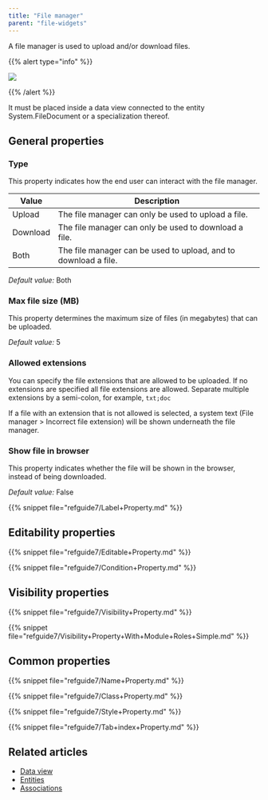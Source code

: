 ```yaml
---
title: "File manager"
parent: "file-widgets"
---
```



A file manager is used to upload and/or download files.

{{% alert type="info" %}}

![](attachments/pages/file-manager.png)

{{% /alert %}}

It must be placed inside a data view connected to the entity System.FileDocument or a specialization thereof.

## General properties

### Type

This property indicates how the end user can interact with the file manager.

| Value    | Description                                                     |
| -------- | --------------------------------------------------------------- |
| Upload   | The file manager can only be used to upload a file.             |
| Download | The file manager can only be used to download a file.           |
| Both     | The file manager can be used to upload, and to download a file. |

_Default value:_ Both

### Max file size (MB)

This property determines the maximum size of files (in megabytes) that can be uploaded.

_Default value:_ 5

### Allowed extensions

You can specify the file extensions that are allowed to be uploaded. If no extensions are specified all file extensions are allowed. Separate multiple extensions by a semi-colon, for example, `txt;doc`

If a file with an extension that is not allowed is selected, a system text (File manager > Incorrect file extension) will be shown underneath the file manager.

### Show file in browser

This property indicates whether the file will be shown in the browser, instead of being downloaded.

_Default value:_ False

{{% snippet file="refguide7/Label+Property.md" %}}

## Editability properties

{{% snippet file="refguide7/Editable+Property.md" %}}

{{% snippet file="refguide7/Condition+Property.md" %}}

## Visibility properties

{{% snippet file="refguide7/Visibility+Property.md" %}}

{{% snippet file="refguide7/Visibility+Property+With+Module+Roles+Simple.md" %}}

## Common properties

{{% snippet file="refguide7/Name+Property.md" %}}

{{% snippet file="refguide7/Class+Property.md" %}}

{{% snippet file="refguide7/Style+Property.md" %}}

{{% snippet file="refguide7/Tab+index+Property.md" %}}

## Related articles

*   [Data view](data-view)
*   [Entities](entities)
*   [Associations](associations)

